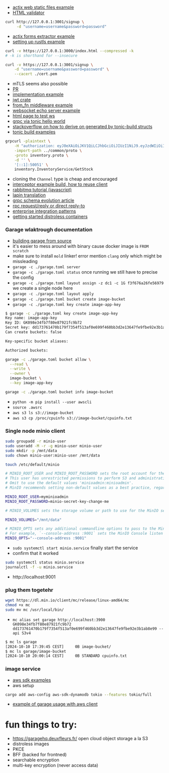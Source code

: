 - [actix web static files example](https://github.com/actix/examples/tree/c42b85587dd6f6606d4d21921d02ca565e5d683a/basics/static-files)
- [HTML validator](https://validator.w3.org/)
```sh
curl http://127.0.0.1:3001/signup \
     -d "username=username&password=password"
```
- [actix forms extractor example](https://github.com/actix/examples/blob/c42b85587dd6f6606d4d21921d02ca565e5d683a/forms/form/src/main.rs)
- [setting up rustls example](https://github.com/actix/examples/blob/c42b85587dd6f6606d4d21921d02ca565e5d683a/https-tls/rustls/src/main.rs)
```sh
curl -v https://127.0.0.1:3000/index.html --compressed -k
# -k is shorthand for --insecure
```
```sh
curl -v https://127.0.0.1:3001/signup \
    -d "username=username&password=password" \
    --cacert ./cert.pem 
```
- mTLS seems also possible
- [PR](https://github.com/actix/actix-web/issues/1727)
- [implementation example](https://github.com/actix/examples/blob/master/https-tls/rustls-client-cert/src/main.rs)
- [jwt crate](https://github.com/Keats/jsonwebtoken)
- [from_fn middleware example](https://github.com/LukeMathWalker/zero-to-production/blob/970987c5f793af6fc8e557731c9bbb23b620451e/src/authentication/middleware.rs#L28)
- [websocket echo server example](https://github.com/actix/examples/blob/master/websockets/echo-actorless/src/handler.rs)
- [html page to test ws](https://github.com/actix/examples/blob/master/websockets/echo/static/index.html)
- [grpc via tonic hello world](https://github.com/hyperium/tonic/blob/master/examples/helloworld-tutorial.md)
- [stackoverflow on how to derive on generated by tonic-build structs](https://stackoverflow.com/questions/73090493/tonic-build-add-use-external-crates-like-serde)
- [tonic build examples](https://github.com/hyperium/tonic/blob/master/examples/build.rs)
```sh
grpcurl -plaintext \
    -H "authorization: eyJ0eXAiOiJKV1QiLCJhbGciOiJIUzI1NiJ9.eyJzdWIiOiI2NTRiNDRiOS00MzAwLTQ5ODItODZkOS1jYTQ1YjUyZDQwZGQiLCJleHAiOjE3Mjc2MzA5MTJ9.g1EDo5LDzOzwoLAZk5h3nZMmkff-3WwLz12JK8lUelA" \
    -import-path ../common/proto \
    -proto inventory.proto \
    -d '' \
    '[::1]:50051' \
    inventory.InventoryService/GetStock
```
- cloning the `Channel` type is cheap and encouraged
- [interceptor example build, how to reuse client](https://github.com/hyperium/tonic/blob/master/examples/src/interceptor/client.rs)
- [rabbitmq tutorial (javascript)](https://www.rabbitmq.com/tutorials/tutorial-one-javascript)
- [lapin translation](https://github.com/rabbitmq/rabbitmq-tutorials/tree/main/rust-lapin)
- [grpc schema evolution article](https://softwaremill.com/schema-evolution-protobuf-scalapb-fs2grpc/)
- [rpc request/reply or direct reply-to](https://www.rabbitmq.com/docs/direct-reply-to)
- [enterprise integration patterns](https://www.enterpriseintegrationpatterns.com/patterns/messaging/RequestReply.html)
- [getting started distroless containers](https://edu.chainguard.dev/chainguard/chainguard-images/getting-started-distroless/)

### Garage wlaktrough documentation

- [building garage from source](https://garagehq.deuxfleurs.fr/documentation/cookbook/from-source/)
- it's easier to mess around with binary cause docker image is `FROM scratch`
- make sure to install `mold` linker! error mention `clang` only which might be missleading
- `garage -c ./garage.toml server`
- `garage -c ./garage.toml status` once running we still have to precise the config
- `garage -c ./garage.toml layout assign -z dc1 -c 1G f3f676a26fe56979` we create a single node here
- `garage -c ./garage.toml layout apply`
- `garage -c ./garage.toml bucket create image-bucket`
- `garage -c ./garage.toml key create image-app-key`
```sh
$ garage -c ./garage.toml key create image-app-key
Key name: image-app-key
Key ID: GK098e34fb7f80e87921fc9b72
Secret key: dd173761470b179f7354f513af0e699f460bb3d2e13647fe9fbe92e3b1ab8e99
Can create buckets: false

Key-specific bucket aliases:

Authorized buckets:
```
```sh
garage -c ./garage.toml bucket allow \
  --read \
  --write \
  --owner \
  image-bucket \
  --key image-app-key
```
```sh
garage -c ./garage.toml bucket info image-bucket
```
- `python -m pip install --user awscli`
- `source .awsrc`
- `aws s3 ls s3://image-bucket`
- `aws s3 cp /proc/cpuinfo s3://image-bucket/cpuinfo.txt`

### Single node minio client

```sh
sudo groupadd -r minio-user
sudo useradd -M -r -g minio-user minio-user
sudo mkdir -p /mnt/data
sudo chown minio-user:minio-user /mnt/data

touch /etc/default/minio
```
```sh
# MINIO_ROOT_USER and MINIO_ROOT_PASSWORD sets the root account for the MinIO server.
# This user has unrestricted permissions to perform S3 and administrative API operations on any resource in the deployment.
# Omit to use the default values 'minioadmin:minioadmin'.
# MinIO recommends setting non-default values as a best practice, regardless of environment

MINIO_ROOT_USER=myminioadmin
MINIO_ROOT_PASSWORD=minio-secret-key-change-me

# MINIO_VOLUMES sets the storage volume or path to use for the MinIO server.

MINIO_VOLUMES="/mnt/data"

# MINIO_OPTS sets any additional commandline options to pass to the MinIO server.
# For example, `--console-address :9001` sets the MinIO Console listen port
MINIO_OPTS="--console-address :9001"
```
- `sudo systemctl start minio.service` finally start the service
- confirm that it worked
```sh
sudo systemctl status minio.service
journalctl -f -u minio.service
```
- http://localhost:9001

### plug them togetehr

```sh
wget https://dl.min.io/client/mc/release/linux-amd64/mc
chmod +x mc
sudo mv mc /usr/local/bin/
```
- `mc alias set garage http://localhost:3900 GK098e34fb7f80e87921fc9b72 dd173761470b179f7354f513af0e699f460bb3d2e13647fe9fbe92e3b1ab8e99 --api S3v4`
```sh
$ mc ls garage
[2024-10-10 17:39:45 CEST]     0B image-bucket/
$ mc ls garage/image-bucket
[2024-10-10 20:00:14 CEST]     0B STANDARD cpuinfo.txt
```

### image service
- [aws sdk examples](https://docs.aws.amazon.com/sdk-for-rust/latest/dg/rust_s3_code_examples.html)
- aws setup
```sh
cargo add aws-config aws-sdk-dynamodb tokio --features tokio/full
```
- [example of garage usage with aws client](https://gitlab.com/turbomarktplatz/turbobilder/-/blob/main/src/main.rs?ref_type=heads)

# fun things to try:

- https://garagehq.deuxfleurs.fr/ open cloud object storage a la S3
- distroless images
- PKCE
- BFF (backed for frontned)
- searchable encryption
- multi-key encryption (never access data)

